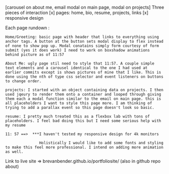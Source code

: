 [carousel on about me, email modal on main page, modal on projects] Three pieces of interaction
[x] pages: home, bio, resume, projects, links
[x] responsive design 

Each page rundown :

    Home/Greeting: basic page with header that links to everything using anchor tags. A button at the button sets modal display to flex instead of none to show pop up. Modal conatains simply form courtesy of form submit (yes it does work) I need to work on boxshadow animations behind picture as of 11:57

    About Me: ugly page stil need to style that 11:57. A couple simple text elements and a carousel identical to the one I had used at earlier commits except is shows pictures of mine that I like. This is done using the nth of type css selector and event listeners on buttons to change order.

    projects: I started with an object containing data on projects. I then used jqeury to render them onto a container and looped through giving them each a modal function similar to the email on main page. this is all placeholders I want to style this page more. I am thinking of trying to add a parallax event so this page doesn't look so basic.

    resume: I pretty much treated this as a flexbox lab with tons of placeholders. I feel bad doing this but I need some serious help with my resume

    11: 57 ==>  ***I haven't tested my responsive design for 4k monitors
                   
                   Holistically I would like to add some fonts and styling to make this feel more professional. I intend on adding more animation as well.

Link to live site => brevanbender.github.io/portfoliosite/ (also in github repo about)
